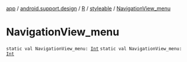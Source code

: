 [app](../../../index.md) / [android.support.design](../../index.md) / [R](../index.md) / [styleable](index.md) / [NavigationView_menu](.)

# NavigationView_menu

`static val NavigationView_menu: `[`Int`](https://kotlinlang.org/api/latest/jvm/stdlib/kotlin/-int/index.html)
`static val NavigationView_menu: `[`Int`](https://kotlinlang.org/api/latest/jvm/stdlib/kotlin/-int/index.html)
